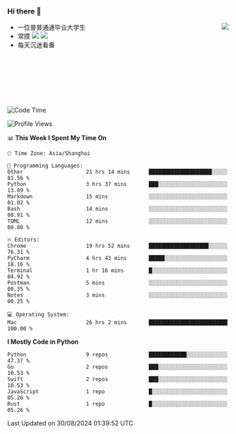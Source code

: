 ### Hi there 👋


<a href="https://github.com/yanlc39">
  <img align="right" src="https://github-readme-stats.vercel.app/api?username=yanlc39&show_icons=true&hide_border=true&icon_color=586069&title_color=a0a9af">
</a>

- 一位普普通通毕业大学生
- 常摸 ![](https://img.shields.io/badge/-Python-3e74a2?style=flat-square&logo=Python&logoColor=fff) ![](https://img.shields.io/badge/-C%2B%2B-brightgreen?style=flat-square)
- 每天沉迷看番



<br><br><br><br><br><br>


<!--START_SECTION:waka-->
![Code Time](http://img.shields.io/badge/Code%20Time-268%20hrs%2016%20mins-blue)

![Profile Views](http://img.shields.io/badge/Profile%20Views-0-blue)

📊 **This Week I Spent My Time On** 

```text
🕑︎ Time Zone: Asia/Shanghai

💬 Programming Languages: 
Other                    21 hrs 14 mins      ████████████████████░░░░░   81.56 % 
Python                   3 hrs 37 mins       ███░░░░░░░░░░░░░░░░░░░░░░   13.89 % 
Markdown                 15 mins             ░░░░░░░░░░░░░░░░░░░░░░░░░   01.02 % 
Bash                     14 mins             ░░░░░░░░░░░░░░░░░░░░░░░░░   00.91 % 
TOML                     12 mins             ░░░░░░░░░░░░░░░░░░░░░░░░░   00.80 % 

🔥 Editors: 
Chrome                   19 hrs 52 mins      ███████████████████░░░░░░   76.31 % 
PyCharm                  4 hrs 43 mins       █████░░░░░░░░░░░░░░░░░░░░   18.16 % 
Terminal                 1 hr 16 mins        █░░░░░░░░░░░░░░░░░░░░░░░░   04.92 % 
Postman                  5 mins              ░░░░░░░░░░░░░░░░░░░░░░░░░   00.35 % 
Notes                    3 mins              ░░░░░░░░░░░░░░░░░░░░░░░░░   00.25 % 

💻 Operating System: 
Mac                      26 hrs 2 mins       █████████████████████████   100.00 % 
```

**I Mostly Code in Python** 

```text
Python                   9 repos             ████████████░░░░░░░░░░░░░   47.37 % 
Go                       2 repos             ███░░░░░░░░░░░░░░░░░░░░░░   10.53 % 
Swift                    2 repos             ███░░░░░░░░░░░░░░░░░░░░░░   10.53 % 
JavaScript               1 repo              █░░░░░░░░░░░░░░░░░░░░░░░░   05.26 % 
Rust                     1 repo              █░░░░░░░░░░░░░░░░░░░░░░░░   05.26 % 
```




 Last Updated on 30/08/2024 01:39:52 UTC
<!--END_SECTION:waka-->

